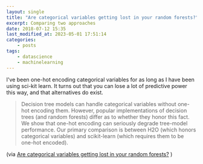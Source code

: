 ```yaml
---
layout: single
title: "Are categorical variables getting lost in your random forests?"
excerpt: Comparing two approaches
date: 2018-07-12 15:35
last_modified_at: 2023-05-01 17:51:14
categories:
    - posts
tags:
    - datascience
    - machinelearning
---
```


I've been one-hot encoding categorical variables for as long as I have been using
sci-kit learn.
It turns out that you can lose a lot of predictive power this way,
and that alternatives do exist.

> Decision tree models can handle categorical variables without one-hot encoding them.
> However, popular implementations of decision trees (and random forests) differ
> as to whether they honor this fact.
> We show that one-hot encoding can seriously degrade tree-model performance.
> Our primary comparison is between H2O (which honors categorical variables)
> and scikit-learn (which requires them to be one-hot encoded).

(via [Are categorical variables getting lost in your random forests?](https://web.archive.org/web/20200924113639/https://roamanalytics.com/2016/10/28/are-categorical-variables-getting-lost-in-your-random-forests/)
)
